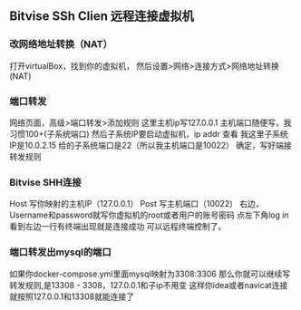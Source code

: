 ## Bitvise SSh Clien 远程连接虚拟机
### 改网络地址转换（NAT）
打开virtualBox，找到你的虚拟机，
然后设置>网络>连接方式>网络地址转换(NAT)

### 端口转发
网络页面，高级>端口转发>添加规则
这里主机ip写127.0.0.1 主机端口随便写，我习惯100+(子系统端口)
然后子系统IP要启动虚拟机，ip addr 查看
我这里子系统IP是10.0.2.15 给的子系统端口是22（所以我主机端口是10022）
确定，写好端接转发规则
### Bitvise SHH连接
Host 写你映射的主机IP（127.0.0.1）
Post 写主机端口（10022）
右边，Username和password就写你虚拟机的root或者用户的账号密码
点左下角log in
看到左边一行有终端出现就是连接成功
可以远程终端控制了。

### 端口转发出mysql的端口
如果你docker-compose.yml里面mysql映射为3308:3306
那么你就可以继续写转发规则,是13308 - 3308，127.0.0.1和子ip不用变
这样你idea或者navicat连接就按照127.0.0.1和13308就能连接了